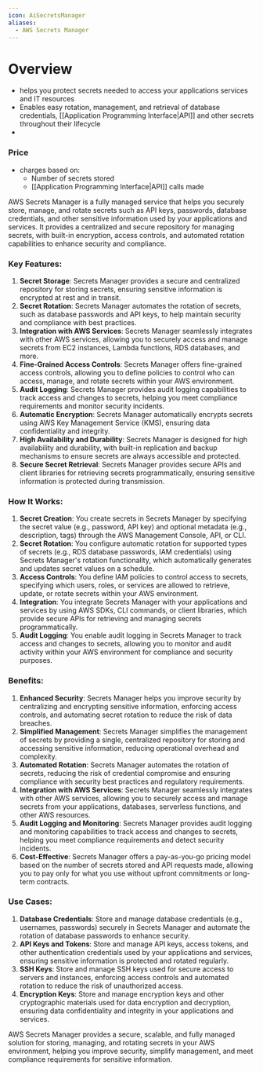 ```yaml
---
icon: AiSecretsManager
aliases:
  - AWS Secrets Manager
---
```

# Overview 
- helps you protect secrets needed to access your applications services and IT resources
- Enables easy rotation, management, and retrieval of database credentials, [[Application Programming Interface|API]] and other secrets throughout their lifecycle
- 
### Price
- charges based on:
	- Number of secrets stored
	- [[Application Programming Interface|API]] calls made

AWS Secrets Manager is a fully managed service that helps you securely store, manage, and rotate secrets such as API keys, passwords, database credentials, and other sensitive information used by your applications and services. It provides a centralized and secure repository for managing secrets, with built-in encryption, access controls, and automated rotation capabilities to enhance security and compliance.

### Key Features:

1. **Secret Storage**: Secrets Manager provides a secure and centralized repository for storing secrets, ensuring sensitive information is encrypted at rest and in transit.
2. **Secret Rotation**: Secrets Manager automates the rotation of secrets, such as database passwords and API keys, to help maintain security and compliance with best practices.
3. **Integration with AWS Services**: Secrets Manager seamlessly integrates with other AWS services, allowing you to securely access and manage secrets from EC2 instances, Lambda functions, RDS databases, and more.
4. **Fine-Grained Access Controls**: Secrets Manager offers fine-grained access controls, allowing you to define policies to control who can access, manage, and rotate secrets within your AWS environment.
5. **Audit Logging**: Secrets Manager provides audit logging capabilities to track access and changes to secrets, helping you meet compliance requirements and monitor security incidents.
6. **Automatic Encryption**: Secrets Manager automatically encrypts secrets using AWS Key Management Service (KMS), ensuring data confidentiality and integrity.
7. **High Availability and Durability**: Secrets Manager is designed for high availability and durability, with built-in replication and backup mechanisms to ensure secrets are always accessible and protected.
8. **Secure Secret Retrieval**: Secrets Manager provides secure APIs and client libraries for retrieving secrets programmatically, ensuring sensitive information is protected during transmission.

### How It Works:

1. **Secret Creation**: You create secrets in Secrets Manager by specifying the secret value (e.g., password, API key) and optional metadata (e.g., description, tags) through the AWS Management Console, API, or CLI.
2. **Secret Rotation**: You configure automatic rotation for supported types of secrets (e.g., RDS database passwords, IAM credentials) using Secrets Manager's rotation functionality, which automatically generates and updates secret values on a schedule.
3. **Access Controls**: You define IAM policies to control access to secrets, specifying which users, roles, or services are allowed to retrieve, update, or rotate secrets within your AWS environment.
4. **Integration**: You integrate Secrets Manager with your applications and services by using AWS SDKs, CLI commands, or client libraries, which provide secure APIs for retrieving and managing secrets programmatically.
5. **Audit Logging**: You enable audit logging in Secrets Manager to track access and changes to secrets, allowing you to monitor and audit activity within your AWS environment for compliance and security purposes.

### Benefits:

1. **Enhanced Security**: Secrets Manager helps you improve security by centralizing and encrypting sensitive information, enforcing access controls, and automating secret rotation to reduce the risk of data breaches.
2. **Simplified Management**: Secrets Manager simplifies the management of secrets by providing a single, centralized repository for storing and accessing sensitive information, reducing operational overhead and complexity.
3. **Automated Rotation**: Secrets Manager automates the rotation of secrets, reducing the risk of credential compromise and ensuring compliance with security best practices and regulatory requirements.
4. **Integration with AWS Services**: Secrets Manager seamlessly integrates with other AWS services, allowing you to securely access and manage secrets from your applications, databases, serverless functions, and other AWS resources.
5. **Audit Logging and Monitoring**: Secrets Manager provides audit logging and monitoring capabilities to track access and changes to secrets, helping you meet compliance requirements and detect security incidents.
6. **Cost-Effective**: Secrets Manager offers a pay-as-you-go pricing model based on the number of secrets stored and API requests made, allowing you to pay only for what you use without upfront commitments or long-term contracts.

### Use Cases:

1. **Database Credentials**: Store and manage database credentials (e.g., usernames, passwords) securely in Secrets Manager and automate the rotation of database passwords to enhance security.
2. **API Keys and Tokens**: Store and manage API keys, access tokens, and other authentication credentials used by your applications and services, ensuring sensitive information is protected and rotated regularly.
3. **SSH Keys**: Store and manage SSH keys used for secure access to servers and instances, enforcing access controls and automated rotation to reduce the risk of unauthorized access.
4. **Encryption Keys**: Store and manage encryption keys and other cryptographic materials used for data encryption and decryption, ensuring data confidentiality and integrity in your applications and services.

AWS Secrets Manager provides a secure, scalable, and fully managed solution for storing, managing, and rotating secrets in your AWS environment, helping you improve security, simplify management, and meet compliance requirements for sensitive information.
